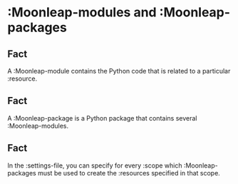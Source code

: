 # :Moonleap-modules and :Moonleap-packages

## Fact

A :Moonleap-module contains the Python code that is related to a particular :resource.

## Fact

A :Moonleap-package is a Python package that contains several :Moonleap-modules.

## Fact

In the :settings-file, you can specify for every :scope which :Moonleap-packages must be used to create the :resources specified in that scope.
